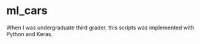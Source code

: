 # ml_cars
When I was undergraduate third grader, this scripts was implemented with Python and Keras.
